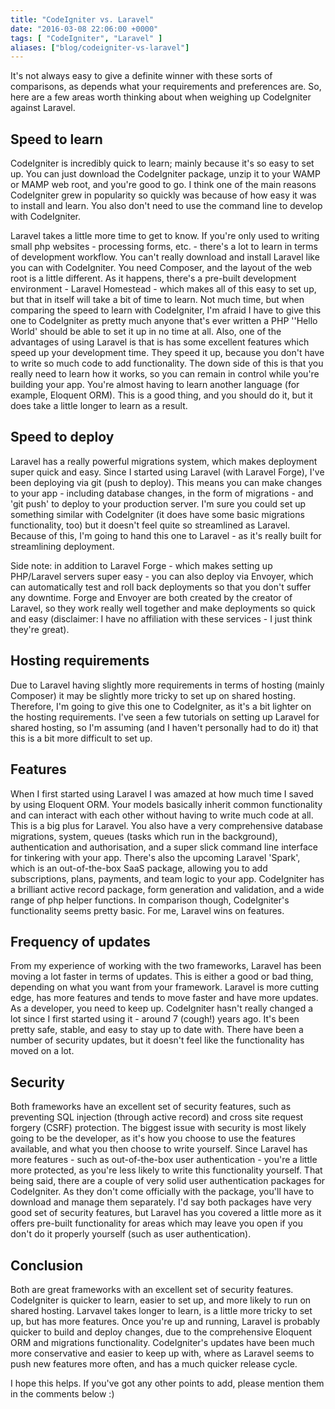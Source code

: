 ```yaml
---
title: "CodeIgniter vs. Laravel"
date: "2016-03-08 22:06:00 +0000"
tags: [ "CodeIgniter", "Laravel" ]
aliases: ["blog/codeigniter-vs-laravel"]
---
```

It's not always easy to give a definite winner with these sorts of comparisons, as depends what your requirements and preferences are. So, here are a few areas worth thinking about when weighing up CodeIgniter against Laravel.

<!--more-->

## Speed to learn
CodeIgniter is incredibly quick to learn; mainly because it's so easy to set up. You can just download the CodeIgniter package, unzip it to your WAMP or MAMP web root, and you're good to go. I think one of the main reasons CodeIgniter grew in popularity so quickly was because of how easy it was to install and learn. You also don't need to use the command line to develop with CodeIgniter.

Laravel takes a little more time to get to know. If you're only used to writing small php websites - processing forms, etc. - there's a lot to learn in terms of development workflow. You can't really download and install Laravel like you can with CodeIgniter. You need Composer, and the layout of the web root is a little different. As it happens, there's a pre-built development environment - Laravel Homestead - which makes all of this easy to set up, but that in itself will take a bit of time to learn. Not much time, but when comparing the speed to learn with CodeIgniter, I'm afraid I have to give this one to CodeIgniter as pretty much anyone that's ever written a PHP ''Hello World' should be able to set it up in no time at all. Also, one of the advantages of using Laravel is that is has some excellent features which speed up your development time. They speed it up, because you don't have to write so much code to add functionality. The down side of this is that you really need to learn how it works, so you can remain in control while you're building your app. You're almost having to learn another language (for example, Eloquent ORM). This is a good thing, and you should do it, but it does take a little longer to learn as a result.

## Speed to deploy
Laravel has a really powerful migrations system, which makes deployment super quick and easy. Since I started using Laravel (with Laravel Forge), I've been deploying via git (push to deploy). This means you can make changes to your app - including database changes, in the form of migrations - and 'git push' to deploy to your production server. I'm sure you could set up something similar with CodeIgniter (it does have some basic migrations functionality, too) but it doesn't feel quite so streamlined as Laravel. Because of this, I'm going to hand this one to Laravel - as it's really built for streamlining deployment.

Side note: in addition to Laravel Forge - which makes setting up PHP/Laravel servers super easy - you can also deploy via Envoyer, which can automatically test and roll back deployments so that you don't suffer any downtime. Forge and Envoyer are both created by the creator of Laravel, so they work really well together and make deployments so quick and easy (disclaimer: I have no affiliation with these services - I just think they're great).

## Hosting requirements
Due to Laravel having slightly more requirements in terms of hosting (mainly Composer) it may be slightly more tricky to set up on shared hosting. Therefore, I'm going to give this one to CodeIgniter, as it's a bit lighter on the hosting requirements. I've seen a few tutorials on setting up Laravel for shared hosting, so I'm assuming (and I haven't personally had to do it) that this is a bit more difficult to set up.

## Features
When I first started using Laravel I was amazed at how much time I saved by using Eloquent ORM. Your models basically inherit common functionality and can interact with each other without having to write much code at all. This is a big plus for Laravel. You also have a very comprehensive database migrations, system, queues (tasks which run in the background), authentication and authorisation, and a super slick command line interface for tinkering with your app. There's also the upcoming Laravel 'Spark', which is an out-of-the-box SaaS package, allowing you to add subscriptions, plans, payments, and team logic to your app. CodeIgniter has a brilliant active record package, form generation and validation, and a wide range of php helper functions. In comparison though, CodeIgniter's functionality seems pretty basic. For me, Laravel wins on features.

## Frequency of updates
From my experience of working with the two frameworks, Laravel has been moving a lot faster in terms of updates. This is either a good or bad thing, depending on what you want from your framework. Laravel is more cutting edge, has more features and tends to move faster and have more updates. As a developer, you need to keep up. CodeIgniter hasn't really changed a lot since I first started using it - around 7 (cough!) years ago. It's been pretty safe, stable, and easy to stay up to date with. There have been a number of security updates, but it doesn't feel like the functionality has moved on a lot.

## Security
Both frameworks have an excellent set of security features, such as preventing SQL injection (through active record) and cross site request forgery (CSRF) protection. The biggest issue with security is most likely going to be the developer, as it's how you choose to use the features available, and what you then choose to write yourself. Since Laravel has more features - such as out-of-the-box user authentication - you're a little more protected, as you're less likely to write this functionality yourself. That being said, there are a couple of very solid user authentication packages for CodeIgniter. As they don't come officially with the package, you'll have to download and manage them separately. I'd say both packages have very good set of security features, but Laravel has you covered a little more as it offers pre-built functionality for areas which may leave you open if you don't do it properly yourself (such as user authentication).

## Conclusion
Both are great frameworks with an excellent set of security features. CodeIgniter is quicker to learn, easier to set up, and more likely to run on shared hosting. Larvavel takes longer to learn, is a little more tricky to set up, but has more features. Once you're up and running, Laravel is probably quicker to build and deploy changes, due to the comprehensive Eloquent ORM and migrations functionality. CodeIgniter's updates have been much more conservative and easier to keep up with, where as Laravel seems to push new features more often, and has a much quicker release cycle.

I hope this helps. If you've got any other points to add, please mention them in the comments below :)